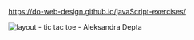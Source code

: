 https://do-web-design.github.io/javaScript-exercises/


![layout - tic tac toe - Aleksandra Depta](https://user-images.githubusercontent.com/100097416/163692317-6c468596-219b-4c18-9005-e65e2d790128.png)

